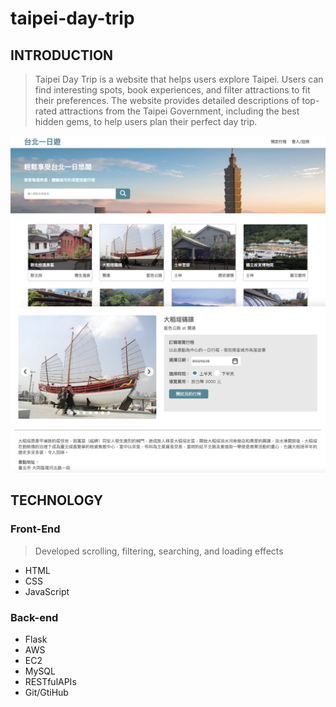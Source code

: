 # taipei-day-trip
## INTRODUCTION
>Taipei Day Trip is a website that helps users explore Taipei. Users can find interesting spots, book experiences, and filter attractions to fit their preferences. The website provides detailed descriptions of top-rated attractions from the Taipei Government, including the best hidden gems, to help users plan their perfect day trip.

![imgage](https://github.com/zoan57/illustrations/blob/main/Taipei_Day_Trip/截圖%202023-03-30%20下午3.53.38.png)
![imgage](https://github.com/zoan57/illustrations/blob/main/Taipei_Day_Trip/截圖%202023-03-30%20下午4.03.07.png)

## TECHNOLOGY
### Front-End
  >Developed scrolling, filtering, searching, and loading effects
  - HTML
  - CSS
  - JavaScript
### Back-end
  - Flask
  - AWS
  - EC2
  - MySQL
  - RESTfulAPIs
  - Git/GtiHub
